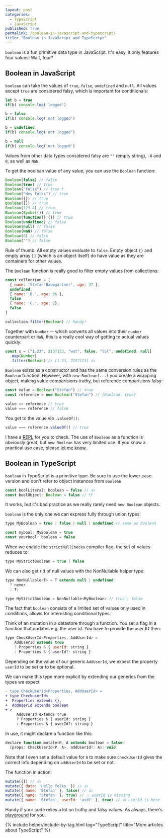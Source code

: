```yaml
---
layout: post
categories:
  - TypeScript
  - JavaScript
published: true
permalink: /boolean-in-javascript-and-typescript/
title: "Boolean in JavaScript and TypeScript"
---
```


`boolean` is a fun primitive data type in JavaScript. It's easy, it only features four values!
Wait, four?

## Boolean in JavaScript

`boolean` can take the values of `true`, `false`, `undefined` and `null`. All values except `true`
are considered falsy, which is important for conditionals:

```javascript
let b = true
if(b) console.log('logged')

b = false
if(b) console.log('not logged')

b = undefined
if(b) console.log('not logged')

b = null
if(b) console.log('not logged')
```

Values from other data types considered falsy are `""` (empty string), `-0` and `0`, as well as `NaN`.

To get the boolean value of any value, you can use the `Boolean` function:

```javascript
Boolean(false) // false
Boolean(true) // true
Boolean("false") // true ❗️
Boolean("Hey folks") // true
Boolean({}) // true
Boolean([]) // true
Boolean(123.4) // true
Boolean(Symbol()) // true
Boolean(function() {}) // true
Boolean(undefined) // false
Boolean(null) // false
Boolean(NaN) // false
Boolean(0) // false
Boolean("") // false
```

Rule of thumb: All empty values evaluate to `false`. Empty object `{}` and 
empty array `[]` (which is an object itself) do have value as they are containers
for other values.

The `Boolean` function is really good to filter empty values from collections:

```javascript
const collection = [
  { name: 'Stefan Baumgartner', age: 37 },
  undefined,
  { name: 'D.', age: 36 },
  false
  { name: 'C.', age: 2},
  false
]

collection.filter(Boolean) // handy!
```

Together with `Number` -- which converts all values into their `number` counterpart or `NaN`, this
is a really cool way of getting to actual values quickly:

```javascript
const x = ["1.23", 2137123, "wut", false, "lol", undefined, null]
  .map(Number)
  .filter(Boolean) // [1.23, 2137123] 👍
```

`Boolean` exists as a constructor and has the same conversion rules as the `Boolean` function.
However, with `new Boolean(...)` you create a wrapping object, making value comparisions truthy, 
but reference comparisions falsy:

```javascript
const value = Boolean("Stefan") // true
const reference = new Boolean("Stefan") // [Boolean: true]

value == reference // true
value === reference // false
```

You get to the value via `.valueOf()`:

```javascript
value === reference.valueOf() // true
```

I have a [REPL](https://repl.it/repls/ShamelessDelectableLint) for you to check.
The use of `Boolean` as a function is obviously great, but `new Boolean` has very limited use.
If you know a practical use case, please [let me know](https://twitter.com/ddprrt).

## Boolean in TypeScript

`boolean` in TypeScript is a primitive type. Be sure to use the lower case version and don't
refer to object instances from `Boolean`

```javascript
const boolLiteral: boolean = false // 👍
const boolObject: Boolean = false // 👎
```

It works, but it's bad practice as we really rarely need `new Boolean` objects.

`boolean` is the only one we can express fully through union types:

```javascript
type MyBoolean = true | false | null | undefined // same as boolean

const mybool: MyBoolean = true
const yourbool: boolean = false
```

When we enable the `strictNullChecks` compiler flag, the set of values reduces to:

```javascript
type MyStrictBoolean = true | false
```

We can also get rid of null values with the NonNullable helper type:

```javascript
type NonNullable<T> = T extends null | undefined
  ? never
  : T;

type MyStrictBoolean = NonNullable<MyBoolean> // true | false
```

The fact that `boolean` consists of a limited set of values only used in conditions,
allows for interesting conditional types.

Think of an mutation in a datastore through a function. You set a flag in a function that
updates e.g. the user id. You have to provide the user ID then:

```javascript
type CheckUserId<Properties, AddUserId> = 
    AddUserId extends true 
    ? Properties & { userId: string }
    : Properties & { userId?: string }
```

Depending on the value of our generic `AddUserId`, we expect the property `userId` to be set or to be
optional.

We can make this type more explicit by extending our generics from the types we expect

```diff
- type CheckUserId<Properties, AddUserId> = 
+ type CheckuserId<
+  Properties extends {},
+  AddUserId extends boolean
+ >
     AddUserId extends true 
     ? Properties & { userId: string }
     : Properties & { userId?: string }
```

In use, it might declare a function like this:

```javascript
declare function mutate<P, A extends boolean = false>
  (props: CheckUserId<P, A>, addUserId?: A): void
```

Note that I even set a default value for `A` to make sure `CheckUserId` gives the correct
info depending on `addUserId` to be set or not.

The function in action:

```javascript
mutate({}) // 👍
mutate({ data: 'Hello folks' }) // 👍
mutate({ name: 'Stefan' }, false) // 👍
mutate({ name: 'Stefan' }, true) // 💥 userId is missing
mutate({ name: 'Stefan', userId: 'asdf' }, true) // 👍 userId is here
```

Handy if your code relies a lot on truthy and falsy values.
As always, there's [playground](https://www.typescriptlang.org/play/index.html#code/C4TwDgpgBAwgFhAxgawKoGcICcCSATAHgAUsB7SLYASwnQBooBBPPDbfAPigF4oAoKIKYs2uPFAgAPYBAB2edFGBYArtAFCA-FBLls1WlABkUAN5QVmMQC4o6ZVVkBzKAF8Ng27ooHFJ85bseJq29liOLu58eEgANgCGWNAAZiqyiNSkslAAtirA8TIEHjpkPjSKUjLyiqauDCXMrFb4EtJyClAARqSksRDx2bzJ8bGYHAAUYGXotvBIaC2E3voVDE2inAzxIkshws1BAJS2AG6kVHh813kFMhN1R3y3hRAPUHiF8bYA5AASEFisVIUGSfWQ6B+bieL3u5lk8RyEF+AGUZCNZFD6qDRpgYflXu8EUjUejBliGMo1Pi7m94YjkVAfmiIBifgxAjYmfF0HhkhSlKoIEcgA) for you. 

{% include helper/include-by-tag.html tag="TypeScript" title="More articles about TypeScript" %}
